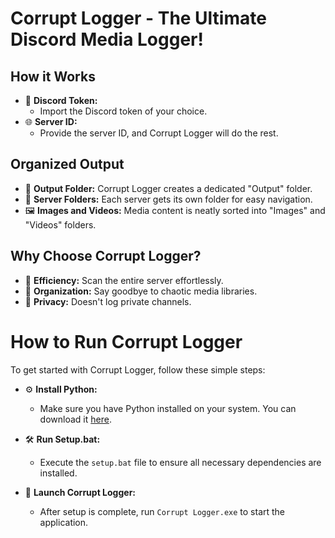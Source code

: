 # Corrupt Logger - The Ultimate Discord Media Logger!

## How it Works
- 💬 **Discord Token:**
   - Import the Discord token of your choice.
- 🌐 **Server ID:**
   -  Provide the server ID, and Corrupt Logger will do the rest. 

## Organized Output
- 📁 **Output Folder:** Corrupt Logger creates a dedicated "Output" folder.
- 📂 **Server Folders:** Each server gets its own folder for easy navigation.
- 🖼️ **Images and Videos:** Media content is neatly sorted into "Images" and "Videos" folders.

## Why Choose Corrupt Logger?
- 🚀 **Efficiency:** Scan the entire server effortlessly.
- 📂 **Organization:** Say goodbye to chaotic media libraries.
- 🔐 **Privacy:** Doesn't log private channels.

# How to Run Corrupt Logger

To get started with Corrupt Logger, follow these simple steps:

- ⚙️ **Install Python:**
   - Make sure you have Python installed on your system. You can download it [here](https://www.python.org/downloads/).

- 🛠️ **Run Setup.bat:**
   - Execute the `setup.bat` file to ensure all necessary dependencies are installed.

- 🚀 **Launch Corrupt Logger:**
   - After setup is complete, run `Corrupt Logger.exe` to start the application.
